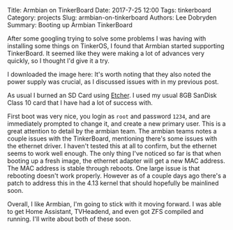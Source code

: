 Title: Armbian on TinkerBoard
Date: 2017-7-25 12:00
Tags: tinkerboard
Category: projects
Slug: armbian-on-tinkerboard
Authors: Lee Dobryden
Summary: Booting up Armbian TinkerBoard

After some googling trying to solve some problems I was having with installing
some things on TinkerOS, I found that Armbian started supporting TinkerBoard.
It seemed like they were making a lot of advances very quickly, so I thought I'd
give it a try.

I downloaded the image here: [](https://www.armbian.com/tinkerboard/)
It's worth noting that they also noted the power supply was crucial,
as I discussed issues with in my previous post.

As usual I burned an SD Card using [Etcher](https://etcher.io). I used my usual
8GB SanDisk Class 10 card that I have had a lot of success with.

First boot was very nice, you login as `root` and password `1234`, and are
immediately prompted to change it, and create a new primary user. This is a great
attention to detail by the armbian team. The armbian teams notes a couple issues
with the TinkerBoard, mentioning there's some issues with the ethernet driver. I
haven't tested this at all to confirm, but the ethernet seems to work well enough.
The only thing I've noticed so far is that when booting up a fresh image, the
ethernet adapter will get a new MAC address. The MAC address is stable through reboots.
One large issue is that rebooting doesn't work properly. However as of a couple days
ago there's a patch to address this in the 4.13 kernel that should hopefully be
mainlined soon.

Overall, I like Armbian, I'm going to stick with it moving forward. I was able
to get Home Assistant, TVHeadend, and even got ZFS compiled and
running. I'll write about both of these soon.
